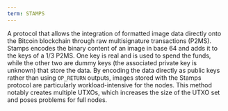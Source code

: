```yaml
---
term: STAMPS
---
```


A protocol that allows the integration of formatted image data directly onto the Bitcoin blockchain through raw multisignature transactions (P2MS). Stamps encodes the binary content of an image in base 64 and adds it to the keys of a 1/3 P2MS. One key is real and is used to spend the funds, while the other two are dummy keys (the associated private key is unknown) that store the data. By encoding the data directly as public keys rather than using `OP_RETURN` outputs, images stored with the Stamps protocol are particularly workload-intensive for the nodes. This method notably creates multiple UTXOs, which increases the size of the UTXO set and poses problems for full nodes.

